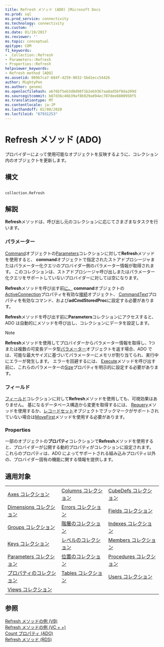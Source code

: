 ```yaml
---
title: Refresh メソッド (ADO) |Microsoft Docs
ms.prod: sql
ms.prod_service: connectivity
ms.technology: connectivity
ms.custom: ''
ms.date: 01/19/2017
ms.reviewer: ''
ms.topic: conceptual
apitype: COM
f1_keywords:
- _Collection::Refresh
- Parameters::Refresh
- Properties::Refresh
helpviewer_keywords:
- Refresh method [ADO]
ms.assetid: 089b7ca7-684f-4259-8032-5bd1ecc54426
author: MightyPen
ms.author: genemi
ms.openlocfilehash: a676bf5eb3d8d98f1b2eb9367aa8ad56f0da209d
ms.sourcegitcommit: b87d36c46b39af8b929ad94ec707dee8800950f5
ms.translationtype: MT
ms.contentlocale: ja-JP
ms.lasthandoff: 02/08/2020
ms.locfileid: "67931253"
---
```

# <a name="refresh-method-ado"></a>Refresh メソッド (ADO)
プロバイダーによって使用可能なオブジェクトを反映するように、コレクション内のオブジェクトを更新します。  
  
## <a name="syntax"></a>構文  
  
```  
  
collection.Refresh  
```  
  
## <a name="remarks"></a>解説  
 **Refresh**メソッドは、呼び出し元のコレクションに応じてさまざまなタスクを行います。  
  
### <a name="parameters"></a>パラメーター  
 [Command](../../../ado/reference/ado-api/command-object-ado.md)オブジェクトの[Parameters](../../../ado/reference/ado-api/parameters-collection-ado.md)コレクションに対して**Refresh**メソッドを使用すると、 **command**オブジェクトで指定されたストアドプロシージャまたはパラメーター化クエリのプロバイダー側のパラメーター情報が取得されます。 このコレクションは、ストアドプロシージャ呼び出しまたはパラメーター化クエリをサポートしていないプロバイダーに対しては空になります。  
  
 **Refresh**メソッドを呼び出す前[に、](../../../ado/reference/ado-api/commandtype-property-ado.md) **command**オブジェクトの[ActiveConnection](../../../ado/reference/ado-api/activeconnection-property-ado.md)プロパティを有効な[接続](../../../ado/reference/ado-api/connection-object-ado.md)オブジェクト、 [CommandText](../../../ado/reference/ado-api/commandtext-property-ado.md)プロパティを有効なコマンド、および**adCmdStoredProc**に設定する必要があります。  
  
 **Refresh**メソッドを呼び出す前に**Parameters**コレクションにアクセスすると、ADO は自動的にメソッドを呼び出し、コレクションにデータを設定します。  
  
> [!NOTE]
>  **Refresh**メソッドを使用してプロバイダーからパラメーター情報を取得し、1つまたは複数の可変長データ型[パラメーター](../../../ado/reference/ado-api/parameter-object.md)オブジェクトを返す場合、ADO では、可能な最大サイズに基づいてパラメーターにメモリが割り当てられ、実行中にエラーが発生します。 エラーを回避するには、 [Execute](../../../ado/reference/ado-api/execute-method-ado-command.md)メソッドを呼び出す前に、これらのパラメーターの[Size](../../../ado/reference/ado-api/size-property-ado-parameter.md)プロパティを明示的に設定する必要があります。  
  
### <a name="fields"></a>フィールド  
 [フィールド](../../../ado/reference/ado-api/fields-collection-ado.md)コレクションに対して**Refresh**メソッドを使用しても、可視効果はありません。 基になるデータベース構造から変更を取得するには、 [Requery](../../../ado/reference/ado-api/requery-method.md)メソッドを使用するか、[レコードセット](../../../ado/reference/ado-api/recordset-object-ado.md)オブジェクトでブックマークがサポートされていない場合は[MoveFirst](../../../ado/reference/ado-api/movefirst-movelast-movenext-and-moveprevious-methods-ado.md)メソッドを使用する必要があります。  
  
### <a name="properties"></a>Properties  
 一部のオブジェクトの**プロパティ**コレクションで**Refresh**メソッドを使用すると、プロバイダーが公開する動的プロパティがコレクションに設定されます。 これらのプロパティは、ADO によってサポートされる組み込みプロパティ以外の、プロバイダー固有の機能に関する情報を提供します。  
  
## <a name="applies-to"></a>適用対象  
  
||||  
|-|-|-|  
|[Axes コレクション](../../../ado/reference/ado-md-api/axes-collection-ado-md.md)|[Columns コレクション](../../../ado/reference/adox-api/columns-collection-adox.md)|[CubeDefs コレクション](../../../ado/reference/ado-md-api/cubedefs-collection-ado-md.md)|  
|[Dimensions コレクション](../../../ado/reference/ado-md-api/dimensions-collection-ado-md.md)|[Errors コレクション](../../../ado/reference/ado-api/errors-collection-ado.md)|[Fields コレクション](../../../ado/reference/ado-api/fields-collection-ado.md)|  
|[Groups コレクション](../../../ado/reference/adox-api/groups-collection-adox.md)|[階層のコレクション](../../../ado/reference/ado-md-api/hierarchies-collection-ado-md.md)|[Indexes コレクション](../../../ado/reference/adox-api/indexes-collection-adox.md)|  
|[Keys コレクション](../../../ado/reference/adox-api/keys-collection-adox.md)|[レベルのコレクション](../../../ado/reference/ado-md-api/levels-collection-ado-md.md)|[Members コレクション](../../../ado/reference/ado-md-api/members-collection-ado-md.md)|  
|[Parameters コレクション](../../../ado/reference/ado-api/parameters-collection-ado.md)|[位置のコレクション](../../../ado/reference/ado-md-api/positions-collection-ado-md.md)|[Procedures コレクション](../../../ado/reference/adox-api/procedures-collection-adox.md)|  
|[プロパティのコレクション](../../../ado/reference/ado-api/properties-collection-ado.md)|[Tables コレクション](../../../ado/reference/adox-api/tables-collection-adox.md)|[Users コレクション](../../../ado/reference/adox-api/users-collection-adox.md)|  
|[Views コレクション](../../../ado/reference/adox-api/views-collection-adox.md)|||  
  
## <a name="see-also"></a>参照  
 [Refresh メソッドの例 (VB)](../../../ado/reference/ado-api/refresh-method-example-vb.md)   
 [Refresh メソッドの例 (VC + +)](../../../ado/reference/ado-api/refresh-method-example-vc.md)   
 [Count プロパティ (ADO)](../../../ado/reference/ado-api/count-property-ado.md)   
 [Refresh メソッド (RDS)](../../../ado/reference/rds-api/refresh-method-rds.md)
